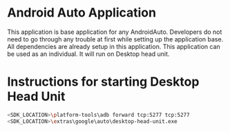 # Android Auto Application
This application is base application for any AndroidAuto. Developers do not need to go through any trouble at first while setting up the application base. 
All dependencies are already setup in this application. 
This application can be used as an individual.
It will run on Desktop head unit. 


# Instructions for starting Desktop Head Unit
```sh
<SDK_LOCATION>\platform-tools\adb forward tcp:5277 tcp:5277
<SDK_LOCATION>\extras\google\auto\desktop-head-unit.exe
```
